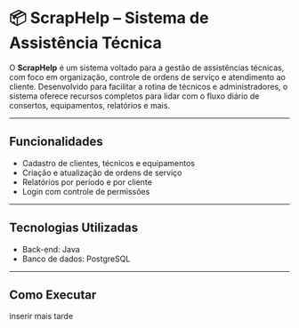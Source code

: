 # 📦 ScrapHelp – Sistema de Assistência Técnica

O **ScrapHelp** é um sistema voltado para a gestão de assistências técnicas, com foco em organização, controle de ordens de serviço e atendimento ao cliente. Desenvolvido para facilitar a rotina de técnicos e administradores, o sistema oferece recursos completos para lidar com o fluxo diário de consertos, equipamentos, relatórios e mais.

---

## Funcionalidades
- Cadastro de clientes, técnicos e equipamentos
- Criação e atualização de ordens de serviço
- Relatórios por período e por cliente
- Login com controle de permissões

---

## Tecnologias Utilizadas
- Back-end: Java
- Banco de dados: PostgreSQL

---

## Como Executar
inserir mais tarde